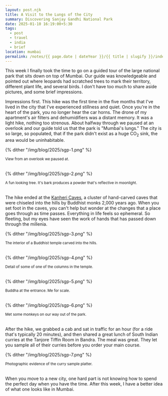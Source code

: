 ```yaml
---
layout: post.njk
title: A Visit to the Lungs of the City
summary: Discovering Sanjay Gandhi National Park
date: 2025-01-10 16:19:00+5:30
tags:
  - post
  - travel
  - india
  - brief
location: mumbai
permalink: /notes/{{ page.date | dateYear }}/{{ title | slugify }}/index.html
---
```


This week I finally took the time to go on a guided tour of the large national park that sits down on top of Mumbai. Our guide was knowledgeable and pointed out where leopards had scratched trees to mark their territory, different plant life, and several birds. I don't have too much to share aside pictures, and some brief impressions.

Impressions first. This hike was the first time in the five months that I've lived in the city that I've experienced stillness and quiet. Once you're in the heart of the park, you no longer hear the car horns. The drone of my apartment's air filters and dehumidifiers was a distant memory. It was a light hike, nothing too strenous. About halfway through we paused at an overlook and our guide told us that the park is "Mumbai's lungs." The city is so large, so populated, that if the park didn't exist as a huge CO<sub>2</sub> sink, the area would be uninhabitable.

{% dither "/img/blog/2025/sgp-1.png" %}
<div class="center-text"><small>View from an overlook we paused at.</small></div><br />

{% dither "/img/blog/2025/sgp-2.png" %}
<div class="center-text"><small>A fun looking tree. It's bark produces a powder that's reflective in moonlight.</small></div><br />

The hike ended at the [Kanheri Caves](https://en.wikipedia.org/wiki/Kanheri_Caves), a cluster of hand-carved caves that were chiseled into the hills by Buddhist monks 2,000 years ago. When you set foot in the caves, you can't help but wonder at the changes that a place goes through as time passes. Everything in life feels so ephemeral. So fleeting, but my eyes have seen the work of hands that has passed down through the millenia.

{% dither "/img/blog/2025/sgp-3.png" %}
<div class="center-text"><small>The interior of a Buddhist temple carved into the hills.</small></div><br />

{% dither "/img/blog/2025/sgp-4.png" %}
<div class="center-text"><small>Detail of some of one of the columns in the temple.</small></div><br />

{% dither "/img/blog/2025/sgp-5.png" %}
<div class="center-text"><small>Buddha at the entrance. Me for scale.</small></div><br />

{% dither "/img/blog/2025/sgp-6.png" %}
<div class="center-text"><small>Met some monkeys on our way out of the park.</small></div><br />

After the hike, we grabbed a cab and sat in traffic for an hour (for a ride that's typically 20 minutes), and then shared a great lunch of South Indian curries at the Tanjore Tiffin Room in Bandra. The meal was great. They let you sample all of their curries before you order your main course.

{% dither "/img/blog/2025/sgp-7.png" %}
<div class="center-text"><small>Photographic evidence of the curry sample platter.</small></div><br />

When you move to a new city, one hard part is not knowing how to spend the perfect day when you have the time. After this week, I have a better idea of what one looks like in Mumbai.
